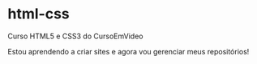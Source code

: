 # html-css
 Curso HTML5 e CSS3 do CursoEmVideo

 Estou aprendendo a criar sites e agora vou gerenciar meus repositórios! 

